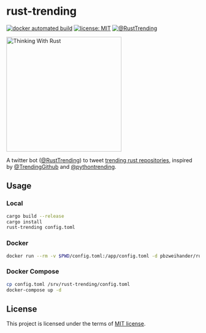 # rust-trending

[![docker automated build](https://img.shields.io/docker/build/pbzweihander/rust-trending.svg)](https://hub.docker.com/r/pbzweihander/rust-trending/)
[![license: MIT](https://badgen.net/badge/license/MIT/green)](LICENSE)
[![@RustTrending](https://badgen.net/badge//twitter?icon=twitter)](https://twitter.com/RustTrending)

<img src="logo.svg" alt="Thinking With Rust" width="300px">

A twitter bot ([@RustTrending](https://twitter.com/RustTrending)) to tweet [trending rust repositories](https://github.com/trending/rust), inspired by [@TrendingGithub](https://twitter.com/TrendingGithub) and [@pythontrending](https://twitter.com/pythontrending).

## Usage

### Local

```bash
cargo build --release
cargo install
rust-trending config.toml
```

### Docker

```bash
docker run --rm -v $PWD/config.toml:/app/config.toml -d pbzweihander/rust-trending:latest
```

### Docker Compose

```bash
cp config.toml /srv/rust-trending/config.toml
docker-compose up -d
```

## License

This project is licensed under the terms of [MIT license](LICENSE).
